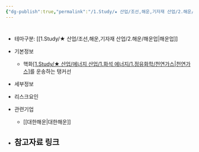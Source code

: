 ```yaml
---
{"dg-publish":true,"permalink":"/1.Study/★ 산업/조선,해운,기자재 산업/2.해운/INFO_해운/LNG운반선/","created":"2024-11-20T21:02:29.338+09:00","updated":"2025-06-03T20:07:21.733+09:00"}
---
```


#

- 테마구분: [[1.Study/★ 산업/조선,해운,기자재 산업/2.해운/해운업\|해운업]]



- 기본정보
	- 핵화[[1.Study/★ 산업/에너지 산업/1.화석 에너지/1.정유화학/천연가스\|천연가스]](LNG)를 운송하는 탱커선


- 세부정보



- 리스크요인


- 관련기업
	- [[대한해운\|대한해운]]

- 참고자료 링크
	- 

